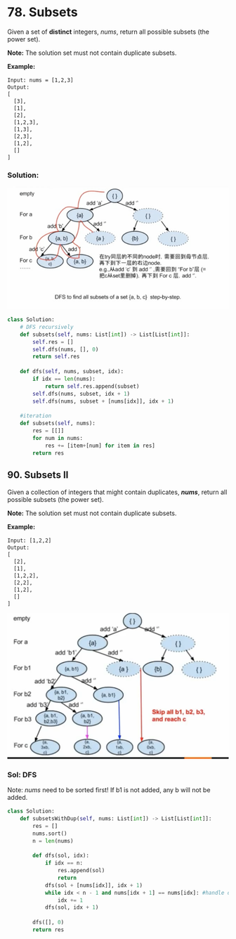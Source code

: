 # 78. Subsets

Given a set of **distinct** integers, _nums_, return all possible subsets \(the power set\).

**Note:** The solution set must not contain duplicate subsets.

**Example:**

```text
Input: nums = [1,2,3]
Output:
[
  [3],
  [1],
  [2],
  [1,2,3],
  [1,3],
  [2,3],
  [1,2],
  []
]
```

### Solution:

![](../../.gitbook/assets/image%20%285%29.png)

```python
class Solution:
    # DFS recursively 
    def subsets(self, nums: List[int]) -> List[List[int]]:
        self.res = []
        self.dfs(nums, [], 0)
        return self.res
        
    def dfs(self, nums, subset, idx):
        if idx == len(nums):
            return self.res.append(subset)
        self.dfs(nums, subset, idx + 1)           
        self.dfs(nums, subset + [nums[idx]], idx + 1)  
       
    #iteration
    def subsets(self, nums):
        res = [[]]
        for num in nums:
            res += [item+[num] for item in res]
        return res
```

## 90. Subsets II

Given a collection of integers that might contain duplicates, _**nums**_, return all possible subsets \(the power set\).

**Note:** The solution set must not contain duplicate subsets.

**Example:**

```text
Input: [1,2,2]
Output:
[
  [2],
  [1],
  [1,2,2],
  [2,2],
  [1,2],
  []
]
```

![](../../.gitbook/assets/image%20%289%29.png)

### Sol: DFS

Note: _nums_ need to be sorted first! If b1 is not added, any b will not be added.

```python
class Solution:
    def subsetsWithDup(self, nums: List[int]) -> List[List[int]]:
        res = []
        nums.sort()
        n = len(nums)
        
        def dfs(sol, idx):
            if idx == n:
                res.append(sol)
                return
            dfs(sol + [nums[idx]], idx + 1)
            while idx < n - 1 and nums[idx + 1] == nums[idx]: #handle duplicate
                idx += 1
            dfs(sol, idx + 1)
            
        dfs([], 0)
        return res
```

